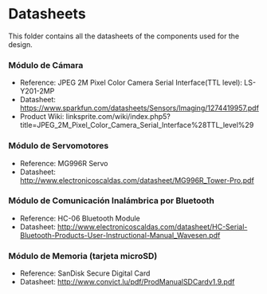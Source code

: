 # Datasheets

This folder contains all the datasheets of the components used for the design.

### Módulo de Cámara

* Reference: JPEG 2M Pixel Color Camera Serial Interface(TTL level): LS-Y201-2MP
* Datasheet: https://www.sparkfun.com/datasheets/Sensors/Imaging/1274419957.pdf
* Product Wiki: linksprite.com/wiki/index.php5?title=JPEG_2M_Pixel_Color_Camera_Serial_Interface%28TTL_level%29

### Módulo de Servomotores

* Reference: MG996R Servo
* Datasheet: http://www.electronicoscaldas.com/datasheet/MG996R_Tower-Pro.pdf

### Módulo de Comunicación Inalámbrica por Bluetooth

* Reference: HC-06 Bluetooth Module
* Datasheet: http://www.electronicoscaldas.com/datasheet/HC-Serial-Bluetooth-Products-User-Instructional-Manual_Wavesen.pdf

### Módulo de Memoria (tarjeta microSD)

* Reference: SanDisk Secure Digital Card
* Datasheet: http://www.convict.lu/pdf/ProdManualSDCardv1.9.pdf
